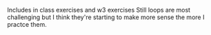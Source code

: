Includes in class exercises and w3 exercises
Still loops are most challenging but I think they're starting to make more sense the more I practce them.